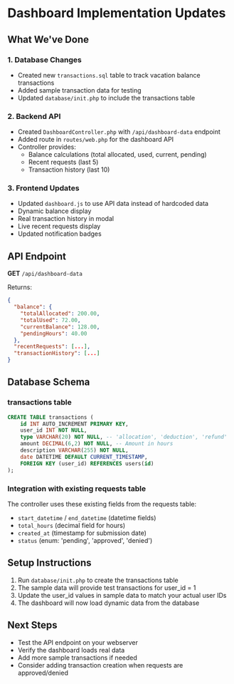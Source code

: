 # Dashboard Implementation Updates

## What We've Done

### 1. Database Changes
- Created new `transactions.sql` table to track vacation balance transactions
- Added sample transaction data for testing
- Updated `database/init.php` to include the transactions table

### 2. Backend API
- Created `DashboardController.php` with `/api/dashboard-data` endpoint
- Added route in `routes/web.php` for the dashboard API
- Controller provides:
  - Balance calculations (total allocated, used, current, pending)
  - Recent requests (last 5)
  - Transaction history (last 10)

### 3. Frontend Updates
- Updated `dashboard.js` to use API data instead of hardcoded data
- Dynamic balance display
- Real transaction history in modal
- Live recent requests display
- Updated notification badges

## API Endpoint

**GET** `/api/dashboard-data`

Returns:
```json
{
  "balance": {
    "totalAllocated": 200.00,
    "totalUsed": 72.00,
    "currentBalance": 128.00,
    "pendingHours": 40.00
  },
  "recentRequests": [...],
  "transactionHistory": [...]
}
```

## Database Schema

### transactions table
```sql
CREATE TABLE transactions (
    id INT AUTO_INCREMENT PRIMARY KEY,
    user_id INT NOT NULL,
    type VARCHAR(20) NOT NULL, -- 'allocation', 'deduction', 'refund'
    amount DECIMAL(6,2) NOT NULL, -- Amount in hours
    description VARCHAR(255) NOT NULL,
    date DATETIME DEFAULT CURRENT_TIMESTAMP,
    FOREIGN KEY (user_id) REFERENCES users(id)
);
```

### Integration with existing requests table
The controller uses these existing fields from the requests table:
- `start_datetime` / `end_datetime` (datetime fields)
- `total_hours` (decimal field for hours)
- `created_at` (timestamp for submission date)
- `status` (enum: 'pending', 'approved', 'denied')

## Setup Instructions

1. Run `database/init.php` to create the transactions table
2. The sample data will provide test transactions for user_id = 1
3. Update the user_id values in sample data to match your actual user IDs
4. The dashboard will now load dynamic data from the database

## Next Steps

- Test the API endpoint on your webserver
- Verify the dashboard loads real data
- Add more sample transactions if needed
- Consider adding transaction creation when requests are approved/denied
